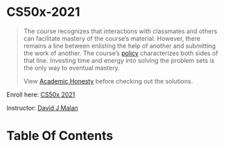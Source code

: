 # CS50x-2021
> The course recognizes that interactions with classmates and others can facilitate mastery of the course’s material. However, there remains a line between enlisting the help of another and submitting the work of another. The course’s [policy](https://cs50.harvard.edu/x/2021/honesty/#policy) characterizes both sides of that line. Investing time and energy into solving the problem sets is the only way to eventual mastery.
> 
> View [Academic Honesty](https://cs50.harvard.edu/x/2021/honesty/) before checking out the solutions.
> 
Enroll here: [CS50x 2021](https://cs50.harvard.edu/x/2021/)

Instructor: [David J Malan](https://cs.harvard.edu/malan/)

# Table Of Contents
 

